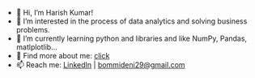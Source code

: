 - 👋 Hi, I’m Harish Kumar!
- 👀 I’m interested in the process of data analytics and solving business problems.
- 🌱 I’m currently learning python and libraries and like NumPy, Pandas, matlplotlib...
- :information_desk_person: Find more about me: [click](https://harishkumar-b.my.canva.site/)
- 📫 Reach me: [LinkedIn](https://www.linkedin.com/in/harish-kumar-bommadene/) | [bommideni29@gmail.com](mailto:bommideni29@gmail.com)

<!---
harishkumar-b/harishkumar-b is a ✨ special ✨ repository because its `README.md` (this file) appears on your GitHub profile.
You can click the Preview link to take a look at your changes.
--->
